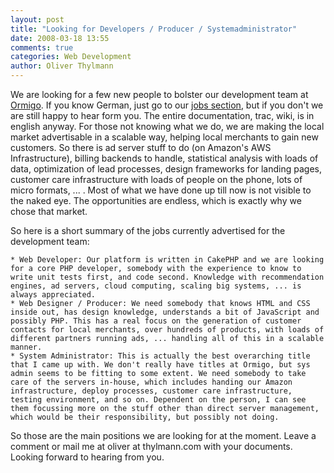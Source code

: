 ```yaml
---
layout: post
title: "Looking for Developers / Producer / Systemadministrator"
date: 2008-03-18 13:55
comments: true
categories: Web Development
author: Oliver Thylmann
---
```












We are looking for a few new people to bolster our development team at [Ormigo](https://ormigo.com/). If you know German, just go to our [jobs section](http://blog.ormigo.com/jobs/), but if you don't we are still happy to hear form you. The entire documentation, trac, wiki, is in english anyway. For those not knowing what we do, we are making the local market advertisable in a scalable way, helping local merchants to gain new customers. So there is ad server stuff to do (on Amazon's AWS Infrastructure), billing backends to handle, statistical analysis with loads of data, optimization of lead processes, design frameworks for landing pages, customer care infrastructure with loads of people on the phone, lots of micro formats, ... . Most of what we have done up till now is not visible to the naked eye. The opportunities are endless, which is exactly why we chose that market.

So here is a short summary of the jobs currently advertised for the development team:

	* Web Developer: Our platform is written in CakePHP and we are looking for a core PHP developer, somebody with the experience to know to write unit tests first, and code second. Knowledge with recommendation engines, ad servers, cloud computing, scaling big systems, ... is always appreciated.
	* Web Designer / Producer: We need somebody that knows HTML and CSS inside out, has design knowledge, understands a bit of JavaScript and possibly PHP. This has a real focus on the generation of customer contacts for local merchants, over hundreds of products, with loads of different partners running ads, ... handling all of this in a scalable manner.
	* System Administrator: This is actually the best overarching title that I came up with. We don't really have titles at Ormigo, but sys admin seems to be fitting to some extent. We need somebody to take care of the servers in-house, which includes handing our Amazon infrastructure, deploy processes, customer care infrastructure, testing environment, and so on. Dependent on the person, I can see them focussing more on the stuff other than direct server management, which would be their responsibility, but possibly not doing.

So those are the main positions we are looking for at the moment. Leave a comment or mail me at oliver at thylmann.com with your documents. Looking forward to hearing from you.


